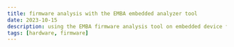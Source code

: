 ```yaml
---
title: firmware analysis with the EMBA embedded analyzer tool
date: 2023-10-15
description: using the EMBA firmware analysis tool on embedded device firmware
tags: [hardware, firmware]
---
```


